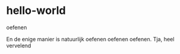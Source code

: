 # hello-world
oefenen

En de enige manier is natuurlijk oefenen oefenen oefenen.
Tja, heel vervelend
